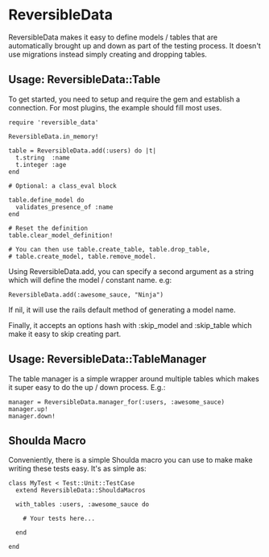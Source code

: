 # ReversibleData #

ReversibleData makes it easy to define models / tables that
are automatically brought up and down as part of the testing
process. It doesn't use migrations instead simply creating
and dropping tables.

## Usage: ReversibleData::Table ##

To get started, you need to setup and require the gem and establish
a connection. For most plugins, the example should fill most uses.
    
    require 'reversible_data'
    
    ReversibleData.in_memory!
    
    table = ReversibleData.add(:users) do |t|
      t.string  :name
      t.integer :age
    end
    
    # Optional: a class_eval block
    
    table.define_model do
      validates_presence_of :name
    end
    
    # Reset the definition
    table.clear_model_definition!
    
    # You can then use table.create_table, table.drop_table,
    # table.create_model, table.remove_model.
    
Using ReversibleData.add, you can specify a second argument as a string
which will define the model / constant name. e.g:
      
    ReversibleData.add(:awesome_sauce, "Ninja")
    
If nil, it will use the rails default method of generating a model name.

Finally, it accepts an options hash with :skip\_model and :skip\_table
which make it easy to skip creating part.

## Usage: ReversibleData::TableManager ##

The table manager is a simple wrapper around multiple tables
which makes it super easy to do the up / down process. E.g.:

    manager = ReversibleData.manager_for(:users, :awesome_sauce)
    manager.up!
    manager.down!
    
## Shoulda Macro ##

Conveniently, there is a simple Shoulda macro you can use to make
make writing these tests easy. It's as simple as:

    class MyTest < Test::Unit::TestCase
      extend ReversibleData::ShouldaMacros
      
      with_tables :users, :awesome_sauce do
      
        # Your tests here...
      
      end
      
    end